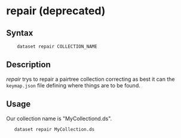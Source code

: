 repair (deprecated)
===================

Syntax
------

```shell
    dataset repair COLLECTION_NAME
```

Description
-----------

_repair_ trys to repair a pairtree collection correcting as best it can 
the `keymap.json` file defining where things are to be found.

Usage
-----

Our collection name is "MyCollectiond.ds".

```shell
   dataset repair MyCollection.ds
```

